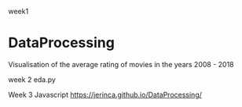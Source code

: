 

week1

# DataProcessing
Visualisation of the average rating of movies in the years 2008 - 2018


week 2
eda.py 




Week 3
Javascript
https://jerinca.github.io/DataProcessing/
